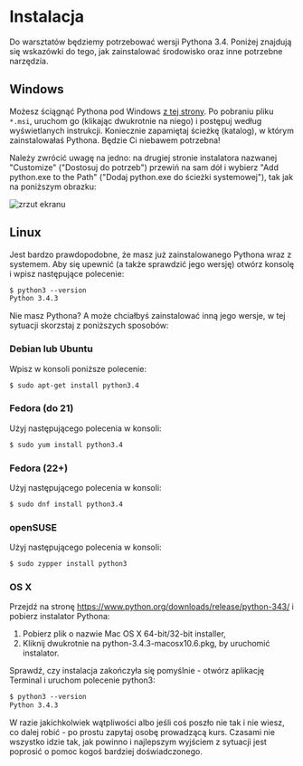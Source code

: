 # Instalacja

Do warsztatów będziemy potrzebować wersji Pythona 3.4. Poniżej znajdują się wskazówki do tego, jak zainstalować środowisko oraz inne potrzebne narzędzia.

## Windows

Możesz ściągnąć Pythona pod Windows [z tej strony](https://www.python.org/downloads/). Po pobraniu pliku `*.msi`, uruchom go (klikając dwukrotnie na niego) i postępuj według wyświetlanych instrukcji. Koniecznie zapamiętaj ścieżkę (katalog), w którym zainstalowałaś Pythona. Będzie Ci niebawem potrzebna!

Należy zwrócić uwagę na jedno: na drugiej stronie instalatora nazwanej "Customize" ("Dostosuj do potrzeb") przewiń na sam dół i wybierz "Add python.exe to the Path" ("Dodaj python.exe do ścieżki systemowej"), tak jak na poniższym obrazku:

![zrzut ekranu][zrzut]

[zrzut]: https://github.com/plpug/Microbit/raw/master/chapter00/img/1.png "zrzut ekranu"

## Linux
Jest bardzo prawdopodobne, że masz już zainstalowanego Pythona wraz z systemem. Aby się upewnić (a także sprawdzić jego wersję) otwórz konsolę i wpisz następujące polecenie:
```markdown
$ python3 --version
Python 3.4.3
```
Nie masz Pythona? A może chciałbyś zainstalować inną jego wersje, w tej sytuacji skorzstaj z poniższych sposobów:

### Debian lub Ubuntu

Wpisz w konsoli poniższe polecenie:
```markdown
$ sudo apt-get install python3.4
```

### Fedora (do 21)

Użyj następującego polecenia w konsoli:
```markdown
$ sudo yum install python3.4
```
### Fedora (22+)

Użyj następującego polecenia w konsoli:
```markdown
$ sudo dnf install python3.4
```
### openSUSE

Użyj następującego polecenia w konsoli:
```markdown
$ sudo zypper install python3
```
### OS X

Przejdź na stronę https://www.python.org/downloads/release/python-343/ i pobierz instalator Pythona:

1. Pobierz plik o nazwie Mac OS X 64-bit/32-bit installer,
2. Kliknij dwukrotnie na python-3.4.3-macosx10.6.pkg, by uruchomić instalator.

Sprawdź, czy instalacja zakończyła się pomyślnie - otwórz aplikację Terminal i uruchom polecenie python3:
```markdown
$ python3 --version
Python 3.4.3
```
W razie jakichkolwiek wątpliwości albo jeśli coś poszło nie tak i nie wiesz, co dalej robić - po prostu zapytaj osobę prowadzącą kurs. Czasami nie wszystko idzie tak, jak powinno i najlepszym wyjściem z sytuacji jest poprosić o pomoc kogoś bardziej doświadczonego.
